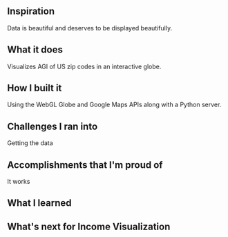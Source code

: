 ## Inspiration
Data is beautiful and deserves to be displayed beautifully.
## What it does
Visualizes AGI of US zip codes in an interactive globe.
## How I built it
Using the WebGL Globe and Google Maps APIs along with a Python server.
## Challenges I ran into
Getting the data
## Accomplishments that I'm proud of
It works
## What I learned

## What's next for Income Visualization

